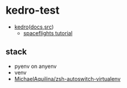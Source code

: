 # kedro-test

- [kedro](https://kedro.org/)([docs](https://docs.kedro.org/en/stable/),[src](https://github.com/kedro-org/kedro))
    - [spaceflights tutorial](https://docs.kedro.org/en/stable/tutorial/spaceflights_tutorial.html)

## stack

- pyenv on anyenv
- venv
- [MichaelAquilina/zsh-autoswitch-virtualenv](https://github.com/MichaelAquilina/zsh-autoswitch-virtualenv)
